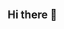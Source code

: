 ## Hi there 👋

<!--
**creator-codie/creator-codie** is a ✨ _special_ ✨ repository because its `README.md` (this file) appears on your GitHub profile.

![creator-codie's GitHub stats](https://github-readme-stats.vercel.app/api?username=creator-codie&hide=stars,commits,prs,issues,contribs&show=reviews,discussions_started,discussions_answered,prs_merged,prs_merged_percentage&show_icons=true&theme=radical)
